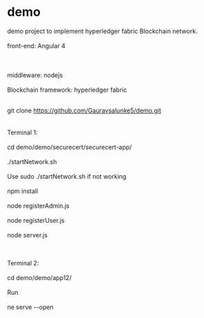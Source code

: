 # demo
demo project to implement hyperledger fabric Blockchain network. <br></br> 
front-end: Angular 4 <br></br><br></br>
middleware: nodejs  <br></br>
Blockchain framework: hyperledger fabric <br></br>

git clone https://github.com/Gauravsalunke5/demo.git  
<br></br>
Terminal 1:
<br></br>
cd demo/demo/securecert/securecert-app/
<br></br>
 ./startNetwork.sh
<br></br>
Use sudo ./startNetwork.sh if not working
<br></br>
npm install
<br></br>
node registerAdmin.js
<br></br>
node registerUser.js
<br></br>
node server.js

<br></br>
Terminal 2:
 <br></br>
cd demo/demo/app12/
<br></br>
Run
<br></br>
ne serve --open
<br></br>



